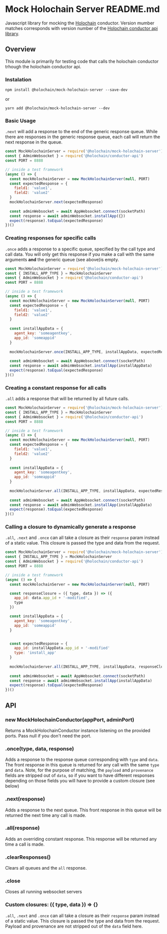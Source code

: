 # Mock Holochain Server README.md


Javascript library for mocking the [Holochain](https://github.com/holochain/holochain) conductor. Version mumber matches corresponds with version number of the [Holochain conductor api library](https://github.com/holochain/holochain-conductor-api).

## Overview
This module is primarily for testing code that calls the holochain conductor trhough the holochain conductor api.

### Instalation

`npm install @holochain/mock-holochain-server --save-dev`

or

`yarn add @holochain/mock-holochain-server --dev`

### Basic Usage
`.next` will add a response to the end of the generic response queue. While there are responses in the generic response queue, each call will return the next response in the queue.

```javascript
const MockHolochainServer = require('@holochain/mock-holochain-server')
const { AdminWebsocket } = require('@holochain/conductor-api')
const PORT = 8888

// inside a test framework
(async () => {
  const mockHolochainServer = new MockHolochainServer(null, PORT)
  const expectedResponse = {
    field1: 'value1',
    field2: 'value2'    
  }
  mockHolochainServer.next(expectedResponse)
  
  const adminWebsocket = await AppWebsocket.connect(socketPath)
  const response = await adminWebsocket.installApp({})
  expect(response).toEqual(expectedResponse)
})()

```

### Creating responses for specific calls
`.once` adds a response to a specific queue, specified by the call type and call data. You will only get this response if you make a call with the same arguments **and** the generic queue (see above)is empty.

```javascript
const MockHolochainServer = require('@holochain/mock-holochain-server')
const { INSTALL_APP_TYPE } = MockHolochainServer
const { AdminWebsocket } = require('@holochain/conductor-api')
const PORT = 8888

// inside a test framework
(async () => {
  const mockHolochainServer = new MockHolochainServer(null, PORT)
  const expectedResponse = {
    field1: 'value1',
    field2: 'value2'    
  }
  
  const installAppData = {
    agent_key: 'someagentkey',
    app_id: 'someappid'
  }
  
  mockHolochainServer.once(INSTALL_APP_TYPE, installAppData, expectedResponse)
  
  const adminWebsocket = await AppWebsocket.connect(socketPath)
  const response = await adminWebsocket.installApp(installAppData)
  expect(response).toEqual(expectedResponse)
})()

```

### Creating a constant response for all calls
`.all` adds a response that will be returned by all future calls.

```javascript
const MockHolochainServer = require('@holochain/mock-holochain-server')
const { INSTALL_APP_TYPE } = MockHolochainServer
const { AdminWebsocket } = require('@holochain/conductor-api')
const PORT = 8888

// inside a test framework
(async () => {
  const mockHolochainServer = new MockHolochainServer(null, PORT)
  const expectedResponse = {
    field1: 'value1',
    field2: 'value2'    
  }
  
  const installAppData = {
    agent_key: 'someagentkey',
    app_id: 'someappid'
  }
  
  mockHolochainServer.all(INSTALL_APP_TYPE, installAppData, expectedResponse)
  
  const adminWebsocket = await AppWebsocket.connect(socketPath)
  const response = await adminWebsocket.installApp(installAppData)
  expect(response).toEqual(expectedResponse)
})()

```

### Calling a closure to dynamically generate a response
`.all`, `.next` and `.once` can all take a closure as their `response` param instead of a static value. This closure is passed the type and data from the request.

```javascript
const MockHolochainServer = require('@holochain/mock-holochain-server')
const { INSTALL_APP_TYPE } = MockHolochainServer
const { AdminWebsocket } = require('@holochain/conductor-api')
const PORT = 8888

// inside a test framework
(async () => {
  const mockHolochainServer = new MockHolochainServer(null, PORT)

  const responseClosure = ({ type, data }) => ({ 
    app_id: data.app_id + '-modified',
    type
  })

  const installAppData = {
    agent_key: 'someagentkey',
    app_id: 'someappid'
  }


  const expectedResponse = {
    app_id: installAppData.app_id + '-modified'
    type: 'install_app'
  }
    
  mockHolochainServer.all(INSTALL_APP_TYPE, installAppData, responseClosure)
  
  const adminWebsocket = await AppWebsocket.connect(socketPath)
  const response = await adminWebsocket.installApp(installAppData)
  expect(response).toEqual(expectedResponse)
})()

```

## API

### new MockHolochainConductor(appPort, adminPort)
Returns a MockHolochainConductor instance listening on the provided ports. Pass null if you don't need the port.

### .once(type, data, response)
Adds a response to the response queue corresponding with `type` and `data`. The front response in this queue is returned for any call with the same `type` and `data`. Note, for the purpose of matching, the `payload` and `provenance` fields are stripped out of `data`, so if you want to have different responses depending on those fields you will have to provide a custom closure (see below)

### .next(response)
Adds a response to the next queue. This front response in this queue will be returned the next time any call is made.

### .all(response)
Adds an overriding constant response. This response will be returned any time a call is made.

### .clearResponses()
Clears all queues and the `all` response. 

### .close
Closes all running websocket servers

### Custom closures: ({ type, data }) => {}
`.all`, `.next` and `.once` can all take a closure as their `response` param instead of a static value. This closure is passed the type and data from the request. Payload and provenance are not stripped out of the `data` field here.
